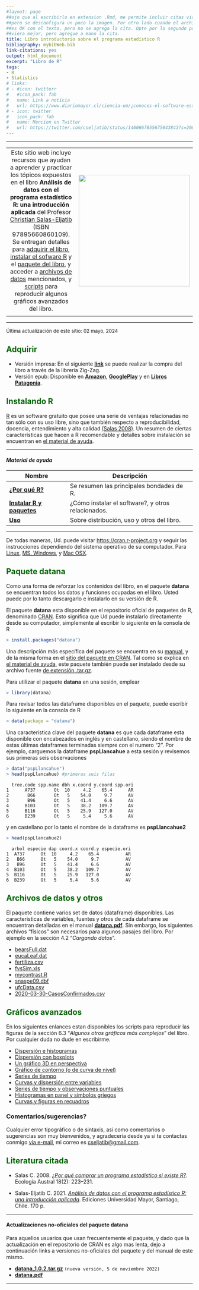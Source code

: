 ```yaml
---
#layout: page
##ojo que al escribirlo en extension .Rmd, me permite incluir citas via BibTeX,
##pero se desconfigura un poco la imagen. Por otro lado cuando el archivo es .rm, todo
##es OK con el texto, pero no se agrega la cita. Opte por lo segundo para que se 
##viera mejor, pero agregue a mano la cita.
title: Libro introductorio sobre el programa estadístico R
bibliography: mybibWeb.bib
link-citations: yes
output: html_document
excerpt: "Libro de R"
tags:
- R  
- Statistics
# links:
# - #icon: twitterr
#   #icon_pack: fab
#   name: Link a noticia
#   url: https://www.diariomayor.cl/ciencia-um/¿conoces-el-software-estadístico-r-profesor-lanza-libro-que-introduce-en-el-análisis-de-datos.html
# - icon: twitter
#   icon_pack: fab
#   name: Mencion en Twitter
#   url: https://twitter.com/cseljatib/status/1460667855675043843?s=20&t=20NyeERbyV3xlHUuzT74-w  
---
```


<style>H1{color:DarkRed;}</style>
<style>H2{color:DarkGreen;}</style>

------------------------------------------------------------------------

|                                                                                                                                                                                                                                                                                                                                                                                                                                                                                                                                |                                                  |
|:------------------------------------------------------------------------------------------------------------------------------------------------------------------------------------------------------------------------------------------------------------------------------------------------------------------------------------------------------------------------------------------------------------------------------------------------------------------------------------------------------------------------------:|:-------------------------------------------------|
| Este sitio web incluye recursos que ayudan a aprender y practicar los tópicos expuestos en el libro **Análisis de datos con el programa estadístico R: una introducción aplicada** del Profesor [Christian Salas-Eljatib](http://eljatib.com) (ISBN 97895660860109). Se entregan detalles para [adquirir el libro](#comprar), [instalar el sofware R](#instar) y el [paquete del libro](#paque), y acceder a [archivos de datos](#archi) mencionados, y [scripts](#scri) para reproducir algunos gráficos avanzados del libro. | <img src="/images/portadaLibro.jpg" width="300"> |
|                                                                                                                                                                                                                                                                                                                                                                                                                                                                                                                                |                                                  |

------------------------------------------------------------------------

<font size="2">
Última actualización de este sitio: 02 mayo, 2024 </font>

## Adquirir

- Versión impresa: En el siguiente [**link**](https://tienda.zigzag.cl/9789566086109-analisis-de-datos-con-el-programa-estadistico-r.html) se puede realizar la compra del libro a través de la librería Zig-Zag.
- Versión epub: Disponible en [**Amazon**](https://www.amazon.com/An%C3%A1lisis-datos-programa-estad%C3%ADstico-introducci%C3%B3n-ebook/dp/B09LRHNGPL/ref=sr_1_1?keywords=Christian+Salas+Eljatib&qid=1637176913&qsid=134-6265285-4112915&s=books&sr=1-1&sres=B09LRHNGPL&srpt=ABIS_BOOK), [**GooglePlay**](https://play.google.com/store/books/details/Christian_Salas_Eljatib_An%C3%A1lisis_de_datos_con_el_p?id=15dOEAAAQBAJ&hl=es_CL&gl=US) y en [**Libros Patagonia**](https://www.librospatagonia.com/library/search/Christian%20Salas%20Eljatib).

## Instalando R

[R](https://cran.r-project.org) es un software gratuito que posee una serie de ventajas relacionadas no tan
sólo con su uso libre, sino que también respecto a reproducibilidad, docencia,
entendimiento y alta calidad [(Salas 2008)](#biblioaca). Un resumen de ciertas características que hacen a R recomendable y detalles sobre instalación se encuentran en [el material de ayuda](#ayuda).

------------------------------------------------------------------------

#### *Material de ayuda*

| Nombre                                            | Descripción                                        |
|---------------------------------------------------|----------------------------------------------------|
| [**¿Por qué R?**](/rlibro/porQueR.pdf)            | Se resumen las principales bondades de R.          |
| [**Instalar R y paquetes**](/rlibro/instalaR.pdf) | ¿Cómo instalar el software?, y otros relacionados. |
| [**Uso**](/rlibro/distroUsolibroR.pdf)            | Sobre distribución, uso y otros del libro.         |

------------------------------------------------------------------------

De todas maneras, Ud. puede visitar <https://cran.r-project.org> y seguir las instrucciones dependiendo del sistema operativo de su computador. Para [Linux](https://cran.r-project.org/bin/linux/), [MS. Windows](https://cran.r-project.org/bin/windows/), y [Mac OSX](https://cran.r-project.org/bin/macosx/).

## Paquete datana

Como una forma de reforzar los contenidos del libro,
en el paquete **datana** se encuentran todos los datos y funciones ocupadas en el libro. Usted puede por lo tanto descargarlo e instalarlo en su versión de R.

El paquete **datana** esta disponible en el repositorio oficial de paquetes de R, denominado [CRAN](https://cran.r-project.org/web/packages/available_packages_by_name.html). Esto significa
que Ud puede instalarlo directamente desde su computador, simplemente al escribir lo siguiente en la consola de R

``` r
> install.packages("datana")
```

Una descripción más específica del paquete se encuentra en su [manual](https://cran.r-project.org/web/packages/datana/datana.pdf), y de la misma forma en el [sitio del paquete en CRAN](https://cran.r-project.org/web/packages/datana/index.html).
Tal como se explica en [el material de ayuda](#ayuda), este paquete también puede ser instalado desde su archivo fuente [de extensión .tar.gz](https://cran.r-project.org/web/packages/datana/index.html).

Para utilizar el paquete **datana** en una sesión, emplear

``` r
> library(datana)
```

Para revisar todos las dataframe disponibles en el paquete, puede escribir lo siguiente
en la consola de R

``` r
> data(package = "datana")
```

Una característica clave del paquete **datana** es que cada dataframe esta disponible
con encabezados en inglés y en castellano, siendo el nombre de estas últimas dataframes terminadas siempre con el numero “2”. Por ejemplo, carguemos la dataframe **pspLlancahue** a
esta sesión y revisemos sus primeras seis observaciones

``` r
> data("pspLlancahue")
> head(pspLlancahue) #primeras seis filas
```

      tree.code spp.name dbh x.coord y.coord spp.ori
    1      A737       Ot  10     4.2    65.4      AR
    2       B66       Ot   5    54.0     9.7      AV
    3       B96       Ot   5    41.4     6.6      AV
    4      B103       Ot   5    38.2   109.7      AV
    5      B116       Ot   5    25.9   127.0      AV
    6      B239       Ot   5     5.4     5.6      AV

y en castellano por lo tanto el nombre de la dataframe es **pspLlancahue2**

``` r
> head(pspLlancahue2) 
```

      arbol especie dap coord.x coord.y especie.ori
    1  A737      Ot  10     4.2    65.4          AR
    2   B66      Ot   5    54.0     9.7          AV
    3   B96      Ot   5    41.4     6.6          AV
    4  B103      Ot   5    38.2   109.7          AV
    5  B116      Ot   5    25.9   127.0          AV
    6  B239      Ot   5     5.4     5.6          AV

## Archivos de datos y otros

El paquete contiene varios set de datos (dataframe) disponibles. Las caracteristicas de variables, fuentes y otros de cada dataframe se encuentran detalladas en el manual [**datana.pdf**](https://cran.r-project.org/web/packages/datana/datana.pdf). Sin embargo, los siguientes archivos “físicos” son necesarios para algunos pasajes del libro. Por ejemplo en la sección 4.2 “*Cargando datos*”.

- [bearsFull.dat](/rlibro/bearsFull.dat)
- [eucaLeaf.dat](/rlibro/eucaLeaf.dat)
- [fertiliza.csv](/rlibro/fertiliza.csv)
- [fvsSim.xls](/rlibro/fvsSim.xls)
- [mycontrast.R](/rlibro/mycontrast.R)
- [snaspe09.dbf](/rlibro/snaspe09.dbf)
- [ufcData.csv](/rlibro/ufcData.csv)
- [2020-03-30-CasosConfirmados.csv](/rlibro/2020-03-30-CasosConfirmados.csv)

## Gráficos avanzados

En los siguientes enlances estan disponibles los scripts para reproducir las figuras de la sección 6.3 “*Algunos otros gráficos más complejos*” del libro. Por cualquier duda no dude en escribirme.

- [Dispersión e histogramas](/rlibro/xyHist.html)
- [Dispersión con boxplots](/rlibro/xyBoxplot.html)
- [Un gráfico 3D en perspectiva](/rlibro/perspectiva3D.html)
- [Gráfico de contorno (o de curva de nivel)](/rlibro/contorno.html)
- [Series de tiempo](/rlibro/timeSerPlot.html)
- [Curvas y dispersión entre variables](/rlibro/curvasDispe.html)
- [Series de tiempo y observaciones puntuales](/rlibro/pspTempo.html)
- [Histogramas en panel y símbolos griegos](/rlibro/allHistoGreek.html)
- [Curvas y figuras en recuadros](/rlibro/innerPanelPlots.html)

### Comentarios/sugerencias?

Cualquier error tipográfico o de sintaxis, así como
comentarios o sugerencias son muy bienvenidos, y agradecería desde ya si te contactas conmigo [vía e-mail](mailto:cseljatib@gmail.com), mi correo es cseljatib@gmail.com.

## Literatura citada

- Salas C. 2008. [*¿Por qué comprar un programa estadístico si existe R?*](/publication/2008-01-01_por_que_comprar_un_). Ecología Austral 18(2): 223–231.

- Salas-Eljatib C. 2021. [*Análisis de datos con el programa estadístico R: una introducción aplicada*](/publication/2021-01-01_analisis_de_datos_co/). Ediciones Universidad Mayor,
  Santiago, Chile. 170 p.

------------------------------------------------------------------------

#### Actualizaciones no-oficiales del paquete **datana**

Para aquellos usuarios que usan frecuentemente el paquete, y dado que la actualización en el repositorio de CRAN es algo mas lenta, dejo a continuación links a versiones no-oficiales del paquete y del manual de este mismo.

- [**datana_1.0.2.tar.gz**](/rlibro/datana_1.0.2.tar.gz) `(nueva versión, 5 de noviembre 2022)`
- [**datana.pdf**](/rlibro/datana.pdf)

------------------------------------------------------------------------

<!-- ### Footer
&#10;![](/images/portadaLibro.jpg)
&#10;{#id .class height=5%}   
&#10;El documento [**distroUsolibroR.pdf**](/rlibro/distroUsolibroR.pdf) resume lo presentado en este sitio web, y puede servir de complemento a lo que acá se explica.
&#10;
|              |   |
:---|:-------------------------:
<font size="4"> Este sitio web incluye recursos que ayudan a aprender y practicar los tópicos expuestos en el libro **Análisis de datos con el programa estadístico R: una introducción aplicada** del Profesor [Christian Salas-Eljatib](http://eljatib.com) (ISBN 97895660860109). Se entregan  detalles para [adquirir el libro](#comprar), [instalar el sofware R](#instar) y el [paquete del libro](#paque), y acceder a [archivos de datos](#archi) mencionados, y [scripts](#scri) para reproducir algunos  gráficos avanzados del libro.</font>|  <img src="/images/portadaLibro.jpg" width="30" height="75">
&#10;
&#10;[Salas-Eljatib (2021)](#biblioaca), 
&#10;### Te pareció interesante o útil? Considera compartirlo 🙌
&#10;
 <font size="6"> This is my text number 6</font>
 A continuación se ofrecen enlaces para [instalar R](#instar), así como  
&#10;<font size="5"> Este sitio web incluye recursos que ayudan a aprender y practicar los tópicos expuestos en el libro **Análisis de datos con el programa estadístico R: una introducción aplicada** del Profesor [Christian Salas-Eljatib](http://eljatib.com) (ISBN 97895660860109). Se entregan  detalles para [adquirir el libro](#comprar), [instalar el sofware R](#instar) y el [paquete del libro](#paque), y acceder a [archivos de datos](#archi) mencionados, y [scripts](#scri) para reproducir algunos  gráficos avanzados del libro.</font>|  <img src="/images/portadaLibro.jpg" width="4300" height="1500">
&#10;Este sitio web incluye recursos que ayudan a aprender y practicar los tópicos que son expuestos en el libro **Análisis de datos con el programa estadístico R: una introducción aplicada** del Profesor [Christian Salas-Eljatib](http://eljatib.com) (ISBN 97895660860109). El libro editado por Ediciones Universidad Mayor es distribuído por la [Libreria Zig-Zag](https://tienda.zigzag.cl/9789566086109-analisis-de-datos-con-el-programa-estadistico-r.html).
&#10;En el siguiente [**link**](https://tienda.zigzag.cl/9789566086109-analisis-de-datos-con-el-programa-estadistico-r.html) se puede realizar la compra del libro a través de la librería.
&#10;+ [Usando un modelo de ahusamiento](/biolibro/ahusamientoTrozado.html)
* **[Miscellaneous](./misce.md)** 
<style>H2{color:DarkOrange;}</style>
<style>p{color:Black;}</style>
<img src="/images/portadaLibro.png" width="800" height="700">
salas20 /myPubs/2020hgrate_ecoModelling.pdf (https://doi.org/10.1016/j.ecolmodel.2020.109198)
ponce 17 `doi:10.3390/f8090329`
sensors cifuentes 2018 `doi:10.3390/s18103357`.
salas10 http://rchn.biologiachile.cl/pdfs/2010/3/Soto_et_al_2010.pdf
salas06 /myPubs/2006xylofagos_RebolledoSalas_Bosque.pdf
&#10;+ [**¿Por qué R?**](/rlibro/01porQueR.pdf)| por que es bueno R?
&#10;+ [**¿Por qué R?**](/rlibro/01porQueR.pdf)
&#10;Una característica clave del paquete **datana** es que 
&#10;
```r
> library(datana)
> head(pspLlancahue) #primeras seis filas
```
&#10;```
  tree.code spp.name dbh x.coord y.coord spp.ori
1      A737       Ot  10     4.2    65.4      AR
2       B66       Ot   5    54.0     9.7      AV
3       B96       Ot   5    41.4     6.6      AV
4      B103       Ot   5    38.2   109.7      AV
5      B116       Ot   5    25.9   127.0      AV
6      B239       Ot   5     5.4     5.6      AV
```
&#10;```r
> nrow(df) #numero de filas de la dataframe
```
&#10;```
NULL
```
&#10;
&#10;Last updated: August 2020 -->
